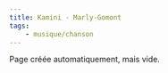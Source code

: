 ```yaml
---
title: Kamini - Marly-Gomont
tags:
    - musique/chanson
---
```


Page créée automatiquement, mais vide.
